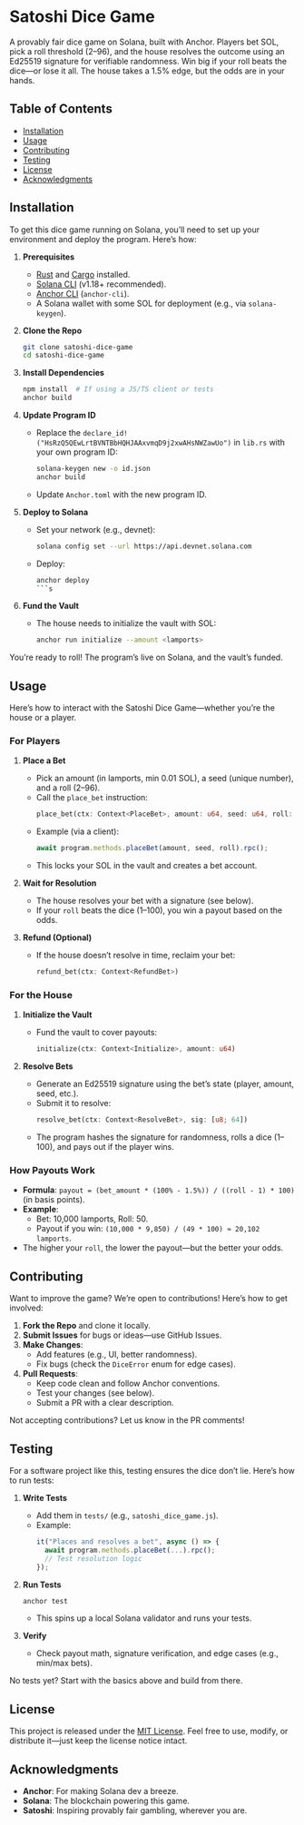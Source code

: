 # Satoshi Dice Game

A provably fair dice game on Solana, built with Anchor. Players bet SOL, pick a roll threshold (2–96), and the house resolves the outcome using an Ed25519 signature for verifiable randomness. Win big if your roll beats the dice—or lose it all. The house takes a 1.5% edge, but the odds are in your hands.

## Table of Contents

- [Installation](#installation)
- [Usage](#usage)
- [Contributing](#contributing)
- [Testing](#testing)
- [License](#license)
- [Acknowledgments](#acknowledgments)

## Installation

To get this dice game running on Solana, you’ll need to set up your environment and deploy the program. Here’s how:

1. **Prerequisites**
   - [Rust](https://www.rust-lang.org/) and [Cargo](https://doc.rust-lang.org/cargo/) installed.
   - [Solana CLI](https://docs.solana.com/cli/install-solana-cli-tools) (v1.18+ recommended).
   - [Anchor CLI](https://www.anchor-lang.com/docs/installation) (`anchor-cli`).
   - A Solana wallet with some SOL for deployment (e.g., via `solana-keygen`).

2. **Clone the Repo**
   ```bash
   git clone satoshi-dice-game
   cd satoshi-dice-game
   ```

3. **Install Dependencies**
   ```bash
   npm install  # If using a JS/TS client or tests
   anchor build
   ```

4. **Update Program ID**
   - Replace the `declare_id!("HsRzQ5QEwLrtBVNTBbHQHJAAxvmqD9j2xwAHsNWZawUo")` in `lib.rs` with your own program ID:
     ```bash
     solana-keygen new -o id.json
     anchor build
     ```
   - Update `Anchor.toml` with the new program ID.

5. **Deploy to Solana**
   - Set your network (e.g., devnet):
     ```bash
     solana config set --url https://api.devnet.solana.com
     ```
   - Deploy:
     ```bash
     anchor deploy
     ```s

6. **Fund the Vault**
   - The house needs to initialize the vault with SOL:
     ```bash
     anchor run initialize --amount <lamports>
     ```

You’re ready to roll! The program’s live on Solana, and the vault’s funded.

## Usage

Here’s how to interact with the Satoshi Dice Game—whether you’re the house or a player.

### For Players
1. **Place a Bet**
   - Pick an amount (in lamports, min 0.01 SOL), a seed (unique number), and a roll (2–96).
   - Call the `place_bet` instruction:
     ```rust
     place_bet(ctx: Context<PlaceBet>, amount: u64, seed: u64, roll: u8)
     ```
   - Example (via a client):
     ```javascript
     await program.methods.placeBet(amount, seed, roll).rpc();
     ```
   - This locks your SOL in the vault and creates a bet account.

2. **Wait for Resolution**
   - The house resolves your bet with a signature (see below).
   - If your `roll` beats the dice (1–100), you win a payout based on the odds.

3. **Refund (Optional)**
   - If the house doesn’t resolve in time, reclaim your bet:
     ```rust
     refund_bet(ctx: Context<RefundBet>)
     ```

### For the House
1. **Initialize the Vault**
   - Fund the vault to cover payouts:
     ```rust
     initialize(ctx: Context<Initialize>, amount: u64)
     ```

2. **Resolve Bets**
   - Generate an Ed25519 signature using the bet’s state (player, amount, seed, etc.).
   - Submit it to resolve:
     ```rust
     resolve_bet(ctx: Context<ResolveBet>, sig: [u8; 64])
     ```
   - The program hashes the signature for randomness, rolls a dice (1–100), and pays out if the player wins.

### How Payouts Work
- **Formula**: `payout = (bet_amount * (100% - 1.5%)) / ((roll - 1) * 100)` (in basis points).
- **Example**:
  - Bet: 10,000 lamports, Roll: 50.
  - Payout if you win: `(10,000 * 9,850) / (49 * 100) ≈ 20,102 lamports`.
- The higher your `roll`, the lower the payout—but the better your odds.

## Contributing

Want to improve the game? We’re open to contributions! Here’s how to get involved:

1. **Fork the Repo** and clone it locally.
2. **Submit Issues** for bugs or ideas—use GitHub Issues.
3. **Make Changes**:
   - Add features (e.g., UI, better randomness).
   - Fix bugs (check the `DiceError` enum for edge cases).
4. **Pull Requests**:
   - Keep code clean and follow Anchor conventions.
   - Test your changes (see below).
   - Submit a PR with a clear description.

Not accepting contributions? Let us know in the PR comments!

## Testing

For a software project like this, testing ensures the dice don’t lie. Here’s how to run tests:

1. **Write Tests**
   - Add them in `tests/` (e.g., `satoshi_dice_game.js`).
   - Example:
     ```javascript
     it("Places and resolves a bet", async () => {
       await program.methods.placeBet(...).rpc();
       // Test resolution logic
     });
     ```

2. **Run Tests**
   ```bash
   anchor test
   ```
   - This spins up a local Solana validator and runs your tests.

3. **Verify**
   - Check payout math, signature verification, and edge cases (e.g., min/max bets).

No tests yet? Start with the basics above and build from there.

## License

This project is released under the [MIT License](https://opensource.org/licenses/MIT). Feel free to use, modify, or distribute it—just keep the license notice intact.

## Acknowledgments

- **Anchor**: For making Solana dev a breeze.
- **Solana**: The blockchain powering this game.
- **Satoshi**: Inspiring provably fair gambling, wherever you are.